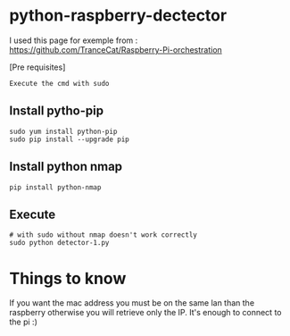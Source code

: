 # python-raspberry-dectector

I used this page for exemple
from : https://github.com/TranceCat/Raspberry-Pi-orchestration


[Pre requisites]

    Execute the cmd with sudo 

## Install pytho-pip

    sudo yum install python-pip
    sudo pip install --upgrade pip

## Install python nmap

    pip install python-nmap
    
    
## Execute

    # with sudo without nmap doesn't work correctly
    sudo python detector-1.py


# Things to know

If you want the mac address you must be on the same lan than the raspberry otherwise you will retrieve only the IP.
It's enough to connect to the pi :)
